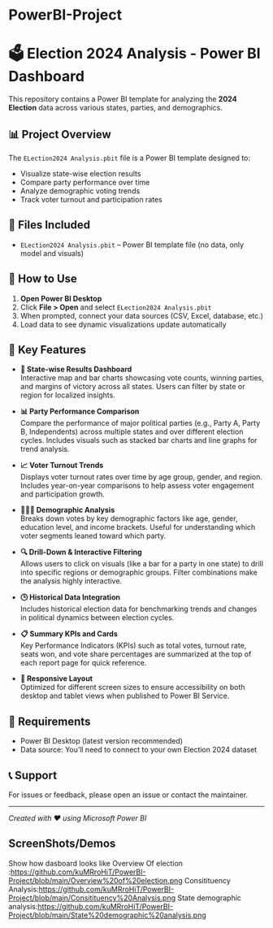 # PowerBI-Project
# 🗳️ Election 2024 Analysis - Power BI Dashboard

This repository contains a Power BI template for analyzing the **2024 Election** data across various states, parties, and demographics.

## 📊 Project Overview

The `ELection2024 Analysis.pbit` file is a Power BI template designed to:

- Visualize state-wise election results
- Compare party performance over time
- Analyze demographic voting trends
- Track voter turnout and participation rates

## 📁 Files Included

- `ELection2024 Analysis.pbit` – Power BI template file (no data, only model and visuals)

## 🚀 How to Use

1. **Open Power BI Desktop**
2. Click **File > Open** and select `ELection2024 Analysis.pbit`
3. When prompted, connect your data sources (CSV, Excel, database, etc.)
4. Load data to see dynamic visualizations update automatically

## 📌 Key Features

- **📍 State-wise Results Dashboard**  
  Interactive map and bar charts showcasing vote counts, winning parties, and margins of victory across all states. Users can filter by state or region for localized insights.

- **📊 Party Performance Comparison**  
  Compare the performance of major political parties (e.g., Party A, Party B, Independents) across multiple states and over different election cycles. Includes visuals such as stacked bar charts and line graphs for trend analysis.

- **📈 Voter Turnout Trends**  
  Displays voter turnout rates over time by age group, gender, and region. Includes year-on-year comparisons to help assess voter engagement and participation growth.

- **🧑‍🤝‍🧑 Demographic Analysis**  
  Breaks down votes by key demographic factors like age, gender, education level, and income brackets. Useful for understanding which voter segments leaned toward which party.

- **🔍 Drill-Down & Interactive Filtering**  
  Allows users to click on visuals (like a bar for a party in one state) to drill into specific regions or demographic groups. Filter combinations make the analysis highly interactive.

- **🕒 Historical Data Integration**  
  Includes historical election data for benchmarking trends and changes in political dynamics between election cycles.

- **📋 Summary KPIs and Cards**  
  Key Performance Indicators (KPIs) such as total votes, turnout rate, seats won, and vote share percentages are summarized at the top of each report page for quick reference.

- **📱 Responsive Layout**  
  Optimized for different screen sizes to ensure accessibility on both desktop and tablet views when published to Power BI Service.

## 🧩 Requirements

- Power BI Desktop (latest version recommended)
- Data source: You’ll need to connect to your own Election 2024 dataset

## 📞 Support

For issues or feedback, please open an issue or contact the maintainer.

---

*Created with ❤️ using Microsoft Power BI*
## ScreenShots/Demos
Show how dasboard looks like
Overview Of election :https://github.com/kuMRroHiT/PowerBI-Project/blob/main/Overview%20of%20election.png
Consitituency Analysis:https://github.com/kuMRroHiT/PowerBI-Project/blob/main/Consitituency%20Analysis.png
State demographic analysis:https://github.com/kuMRroHiT/PowerBI-Project/blob/main/State%20demographic%20analysis.png

